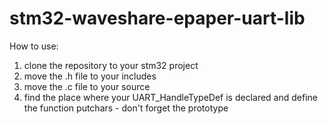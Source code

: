 # stm32-waveshare-epaper-uart-lib

How to use:
  1. clone the repository to your stm32 project
  2. move the .h file to your includes
  3. move the .c file to your source
  4. find the place where your UART_HandleTypeDef is declared and define the function putchars - don't forget the prototype
  
